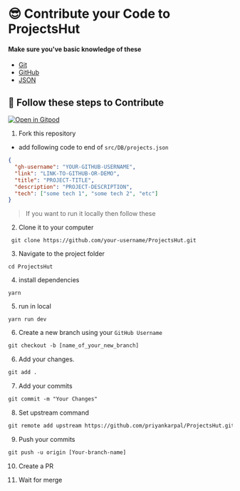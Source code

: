 # 😎 Contribute your Code to ProjectsHut

#### Make sure you've basic knowledge of these

- [Git](https://git-scm.com)
- [GitHub](https://github.com)
- [JSON](https://www.w3schools.com/js/js_json_intro.asp)

## 🧐 Follow these steps to Contribute 
 [![Open in Gitpod](https://gitpod.io/button/open-in-gitpod.svg)](https://gitpod.io/#https://github.com/priyankarpal/ProjectsHut)

1.  Fork this repository
 - add following code to end of `src/DB/projects.json`

```json
{
  "gh-username": "YOUR-GITHUB-USERNAME",
  "link": "LINK-TO-GITHUB-OR-DEMO",
  "title": "PROJECT-TITLE",
  "description": "PROJECT-DESCRIPTION",
  "tech": ["some tech 1", "some tech 2", "etc"]
}


```
 > If you want to run it locally then follow these

2.  Clone it to your computer 
```
 git clone https://github.com/your-username/ProjectsHut.git
```
3.  Navigate to the project folder 
```
cd ProjectsHut
```
4.  install dependencies 
```
yarn
```
5.  run in local 
```
yarn run dev
```
6.  Create a new branch using your `GitHub Username`

```diff
git checkout -b [name_of_your_new_branch]
```

6. Add your changes.

```diff
git add .
```

7. Add your commits

```diff
git commit -m "Your Changes"
```

8. Set upstream command

```diff
git remote add upstream https://github.com/priyankarpal/ProjectsHut.git
```

9. Push your commits

```diff
git push -u origin [Your-branch-name]
```

10. Create a PR

11. Wait for merge
